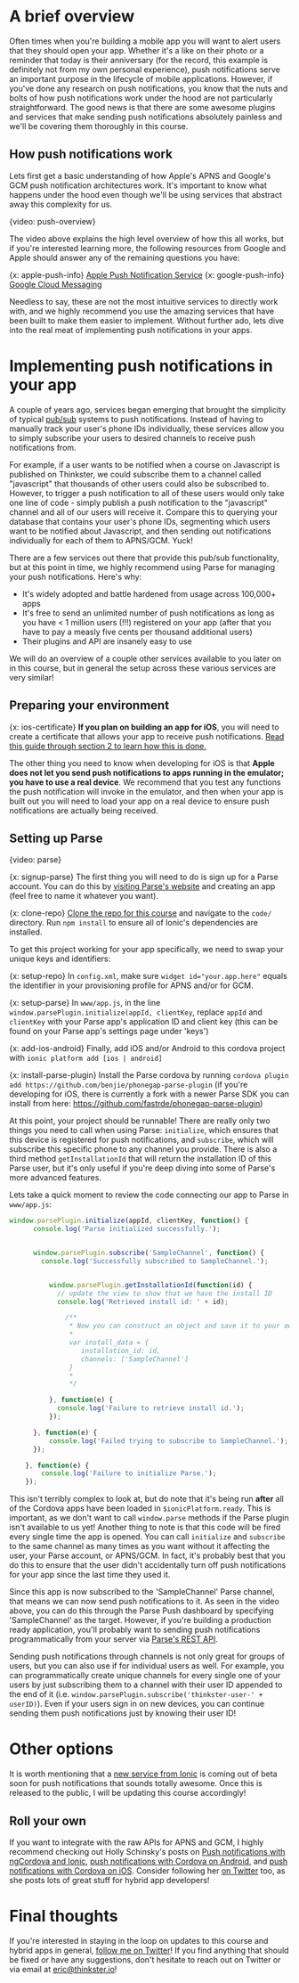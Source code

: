 # A brief overview
Often times when you're building a mobile app you will want to alert users that they should open your app. Whether it's a like on their photo or a reminder that today is their anniversary (for the record, this example is definitely not from my own personal experience), push notifications serve an important purpose in the lifecycle of mobile applications. However, if you've done any research on push notifications, you know that the nuts and bolts of how push notifications work under the hood are not particularly straightforward. The good news is that there are some awesome plugins and services that make sending push notifications absolutely painless and we'll be covering them thoroughly in this course.

## How push notifications work
Lets first get a basic understanding of how Apple's APNS and Google's GCM push notification architectures work. It's important to know what happens under the hood even though we'll be using services that abstract away this complexity for us.

{video: push-overview}

The video above explains the high level overview of how this all works, but if you're interested learning more, the following resources from Google and Apple should answer any of the remaining questions you have:

{x: apple-push-info} [Apple Push Notification Service](https://developer.apple.com/library/ios/documentation/NetworkingInternet/Conceptual/RemoteNotificationsPG/Chapters/ApplePushService.html#//apple_ref/doc/uid/TP40008194-CH100-SW9)
{x: google-push-info} [Google Cloud Messaging](https://developer.android.com/google/gcm/gcm.html)

Needless to say, these are not the most intuitive services to directly work with, and we highly recommend you use the amazing services that have been built to make them easier to implement. Without further ado, lets dive into the real meat of implementing push notifications in your apps.

# Implementing push notifications in your app
A couple of years ago, services began emerging that brought the simplicity of typical [pub/sub](http://en.wikipedia.org/wiki/Publish%E2%80%93subscribe_pattern) systems to push notifications. Instead of having to manually track your user's phone IDs individually, these services allow you to simply subscribe your users to desired channels to receive push notifications from.

For example, if a user wants to be notified when a course on Javascript is published on Thinkster, we could subscribe them to a channel called "javascript" that thousands of other users could also be subscribed to. However, to trigger a push notification to all of these users would only take one line of code - simply publish a push notification to the "javascript" channel and all of our users will receive it. Compare this to querying your database that contains your user's phone IDs, segmenting which users want to be notified about Javascript, and then sending out notifications individually for each of them to APNS/GCM. Yuck!

There are a few services out there that provide this pub/sub functionality, but at this point in time, we highly recommend using Parse for managing your push notifications. Here's why:
- It's widely adopted and battle hardened from usage across 100,000+ apps
- It's free to send an unlimited number of push notifications as long as you have < 1 million users (!!!) registered on your app (after that you have to pay a measly five cents per thousand additional users)
- Their plugins and API are insanely easy to use
 
We will do an overview of a couple other services available to you later on in this course, but in general the setup across these various services are very similar!

## Preparing your environment
{x: ios-certificate} __If you plan on building an app for iOS__, you will need to create a certificate that allows your app to receive push notifications. [Read this guide through section 2 to learn how this is done.](https://www.parse.com/tutorials/ios-push-notifications)

The other thing you need to know when developing for iOS is that __Apple does not let you send push notifications to apps running in the emulator; you have to use a real device__. We recommend that you test any functions the push notification will invoke in the emulator, and then when your app is built out you will need to load your app on a real device to ensure push notifications are actually being received.


## Setting up Parse
{video: parse}

{x: signup-parse} The first thing you will need to do is sign up for a Parse account. You can do this by [visiting Parse's website](https://www.parse.com/apps) and creating an app (feel free to name it whatever you want).

{x: clone-repo} [Clone the repo for this course](https://github.com/EricSimons/ionic-push-notifications-course) and navigate to the `code/` directory. Run `npm install` to ensure all of Ionic's dependencies are installed.

To get this project working for your app specifically, we need to swap your unique keys and identifiers:

{x: setup-repo} In `config.xml`, make sure `widget id="your.app.here"` equals the identifier in your provisioning profile for APNS and/or for GCM.

{x: setup-parse} In `www/app.js`, in the line `window.parsePlugin.initialize(appId, clientKey`, replace `appId` and `clientKey` with your Parse app's application ID and client key (this can be found on your Parse app's settings page under 'keys')

{x: add-ios-android} Finally, add iOS and/or Android to this cordova project with `ionic platform add [ios | android]`

{x: install-parse-plugin} Install the Parse cordova by running `cordova plugin add https://github.com/benjie/phonegap-parse-plugin` (if you're developing for iOS, there is currently a fork with a newer Parse SDK you can install from here: https://github.com/fastrde/phonegap-parse-plugin)

At this point, your project should be runnable! There are really only two things you need to call when using Parse: `initialize`, which ensures that this device is registered for push notifications, and `subscribe`, which will subscribe this specific phone to any channel you provide. There is also a third method `getInstallationId` that will return the installation ID of this Parse user, but it's only useful if you're deep diving into some of Parse's more advanced features.

Lets take a quick moment to review the code connecting our app to Parse in `www/app.js`:

```javascript
window.parsePlugin.initialize(appId, clientKey, function() {
      console.log('Parse initialized successfully.');


      window.parsePlugin.subscribe('SampleChannel', function() {
        console.log('Successfully subscribed to SampleChannel.');


          window.parsePlugin.getInstallationId(function(id) {
            // update the view to show that we have the install ID
            console.log('Retrieved install id: ' + id);

              /**
               * Now you can construct an object and save it to your own services, or Parse, and corrilate users to parse installations
               * 
               var install_data = {
                  installation_id: id,
                  channels: ['SampleChannel']
               }
               *
               */

          }, function(e) {
            console.log('Failure to retrieve install id.');
          });

      }, function(e) {
          console.log('Failed trying to subscribe to SampleChannel.');
      });

    }, function(e) {
        console.log('Failure to initialize Parse.');
    });
```

This isn't terribly complex to look at, but do note that it's being run __after__ all of the Cordova apps have been loaded in `$ionicPlatform.ready`. This is important, as we don't want to call `window.parse` methods if the Parse plugin isn't available to us yet! Another thing to note is that this code will be fired every single time the app is opened. You can call `initialize` and `subscribe` to the same channel as many times as you want without it affecting the user, your Parse account, or APNS/GCM. In fact, it's probably best that you do this to ensure that the user didn't accidentally turn off push notifications for your app since the last time they used it.

Since this app is now subscribed to the 'SampleChannel' Parse channel, that means we can now send push notifications to it. As seen in the video above, you can do this through the Parse Push dashboard by specifying 'SampleChannel' as the target. However, if you're building a production ready application, you'll probably want to sending push notifications programmatically from your server via [Parse's REST API](https://www.parse.com/docs/push_guide#sending/REST).

Sending push notifications through channels is not only great for groups of users, but you can also use if for individual users as well. For example, you can programmatically create unique channels for every single one of your users by just subscribing them to a channel with their user ID appended to the end of it (i.e. `window.parsePlugin.subscribe('thinkster-user-' + userID)`). Even if your users sign in on new devices, you can continue sending them push notifications just by knowing their user ID!


# Other options
It is worth mentioning that a [new service from Ionic](https://apps.ionic.io/landing/push) is coming out of beta soon for push notifications that sounds totally awesome. Once this is released to the public, I will be updating this course accordingly!

## Roll your own
If you want to integrate with the raw APIs for APNS and GCM, I highly recommend checking out Holly Schinsky's posts on [Push notifications with ngCordova and Ionic](http://devgirl.org/2014/12/16/push-notifications-sample-app-with-ionic-and-ngcordova/), [push notifications with Cordova on Android](http://devgirl.org/2012/10/25/tutorial-android-push-notifications-with-phonegap/), and [push notifications with Cordova on iOS](http://devgirl.org/2012/10/19/tutorial-apple-push-notifications-with-phonegap-part-1/). Consider following her [on Twitter](https://twitter.com/devgirlFL) too, as she posts lots of great stuff for hybrid app developers!

# Final thoughts
If you're interested in staying in the loop on updates to this course and hybrid apps in general, [follow me on Twitter](https://twitter.com/ericsimons40)! If you find anything that should be fixed or have any suggestions, don't hesitate to reach out on Twitter or via email at eric@thinkster.io!